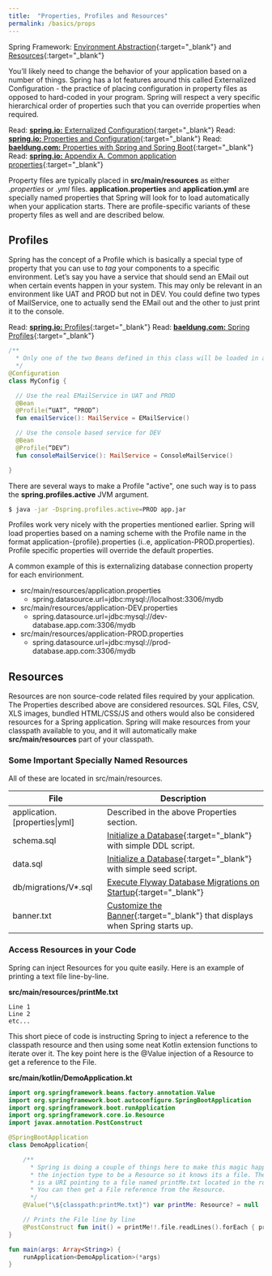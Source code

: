 ```yaml
---
title:  "Properties, Profiles and Resources"
permalink: /basics/props
---
```


<i class="fas fa-book-reader"></i> Spring Framework: [Environment Abstraction](https://docs.spring.io/spring/docs/current/spring-framework-reference/core.html#beans-environment){:target="_blank"} and [Resources](https://docs.spring.io/spring/docs/current/spring-framework-reference/core.html#resources){:target="_blank"}

You’ll likely need to change the behavior of your application based on a number of things. Spring has a lot features around this called Externalized Configuration - the practice of placing configuration in property files as opposed to hard-coded in your program. Spring will respect a very specific hierarchical order of properties such that you can override properties when required.  

<i class='far fa-bookmark'></i> Read: [**spring.io:** Externalized Configuration](https://docs.spring.io/spring-boot/docs/current/reference/html/boot-features-external-config.html){:target="_blank"}
<i class='far fa-bookmark'></i> Read: [**spring.io:** Properties and Configuration](https://docs.spring.io/spring-boot/docs/current/reference/html/howto-properties-and-configuration.html){:target="_blank"}
<i class='far fa-bookmark'></i> Read: [**baeldung.com:** Properties with Spring and Spring Boot](http://www.baeldung.com/properties-with-spring){:target="_blank"}
<i class='far fa-bookmark'></i> Read: [**spring.io:** Appendix A. Common application properties](https://docs.spring.io/spring-boot/docs/current/reference/html/common-application-properties.html){:target="_blank"}

Property files are typically placed in **src/main/resources** as either *.properties* or *.yml* files. **application.properties** and **application.yml** are specially named properties that Spring will look for to load automatically when your application starts. There are profile-specific variants of these property files as well and are described below. 

## Profiles
Spring has the concept of a Profile which is basically a special type of property that you can use to *tag* your components to a specific environment. Let’s say you have a service that should send an EMail out when certain events happen in your system. This may only be relevant in an environment like UAT and PROD but not in DEV. You could define two types of MailService, one to actually send the EMail out and the other to just print it to the console.

<i class='far fa-bookmark'></i> Read: [**spring.io:** Profiles](https://docs.spring.io/spring-boot/docs/current/reference/html/boot-features-profiles.html){:target="_blank"}
<i class='far fa-bookmark'></i> Read: [**baeldung.com:** Spring Profiles](http://www.baeldung.com/spring-profiles){:target="_blank"}

```kotlin
/** 
  * Only one of the two Beans defined in this class will be loaded in any given environment. 
  */ 
@Configuration
class MyConfig {

  // Use the real EMailService in UAT and PROD
  @Bean
  @Profile(“UAT”, “PROD”)
  fun emailService(): MailService = EMailService()

  // Use the console based service for DEV
  @Bean
  @Profile(“DEV”)
  fun consoleMailService(): MailService = ConsoleMailService()

}
```

There are several ways to make a Profile "active", one such way is to pass the **spring.profiles.active** JVM argument.

```bash
$ java -jar -Dspring.profiles.active=PROD app.jar
```

Profiles work very nicely with the properties mentioned earlier. Spring will load properties based on a naming scheme with the Profile name in the format application-{profile}.properties (i..e, application-PROD.properties). Profile specific properties will override the default properties. 

A common example of this is externalizing database connection property for each envirionment.

* src/main/resources/application.properties
  * spring.datasource.url=jdbc:mysql://localhost:3306/mydb
* src/main/resources/application-DEV.properties
  * spring.datasource.url=jdbc:mysql://dev-database.app.com:3306/mydb
* src/main/resources/application-PROD.properties
  * spring.datasource.url=jdbc:mysql://prod-database.app.com:3306/mydb
  
## Resources
Resources are non source-code related files required by your application. The Properties described above are considered resources. SQL Files, CSV, XLS images, bundled HTML/CSS/JS and others would also be considered resources for a Spring application. Spring will make resources from your classpath available to you, and it will automatically make **src/main/resources** part of your classpath. 

### Some Important Specially Named Resources
All of these are located in src/main/resources.

| File                          | Description          |
| ----------------------------- | -------------------- |
| application.\[properties\|yml] | Described in the above Properties section. |
| schema.sql                    | [Initialize a Database](https://docs.spring.io/spring-boot/docs/current/reference/htmlsingle/#howto-initialize-a-database-using-spring-jdbc){:target="_blank"} with simple DDL script. |
| data.sql                      | [Initialize a Database](https://docs.spring.io/spring-boot/docs/current/reference/htmlsingle/#howto-initialize-a-database-using-spring-jdbc){:target="_blank"} with simple seed script. |
| db/migrations/V*.sql          | [Execute Flyway Database Migrations on Startup](https://docs.spring.io/spring-boot/docs/current/reference/htmlsingle/#howto-execute-flyway-database-migrations-on-startup){:target="_blank"} |
| banner.txt                    | [Customize the Banner](https://docs.spring.io/spring-boot/docs/current/reference/htmlsingle/#boot-features-banner){:target="_blank"} that displays when Spring starts up. | 

### Access Resources in your Code
Spring can inject Resources for you quite easily. Here is an example of printing a text file line-by-line.

**src/main/resources/printMe.txt**
```text
Line 1
Line 2
etc...
```

This short piece of code is instructing Spring to inject a reference to the classpath resource and then using some neat Kotlin extension functions to iterate over it. The key point here is the @Value injection of a Resource to get a reference to the File. 

**src/main/kotlin/DemoApplication.kt**
```kotlin
import org.springframework.beans.factory.annotation.Value
import org.springframework.boot.autoconfigure.SpringBootApplication
import org.springframework.boot.runApplication
import org.springframework.core.io.Resource
import javax.annotation.PostConstruct

@SpringBootApplication
class DemoApplication{

    /**
      * Spring is doing a couple of things here to make this magic happen. It detects
      * the injection type to be a Resource so it knows its a file. The @Value annotation
      * is a URI pointing to a file named printMe.txt located in the root of the classpath.
      * You can then get a File reference from the Resource.      
      */
    @Value("\${classpath:printMe.txt}") var printMe: Resource? = null

    // Prints the File line by line
    @PostConstruct fun init() = printMe!!.file.readLines().forEach { println(it) }
}

fun main(args: Array<String>) {
    runApplication<DemoApplication>(*args)
}
```